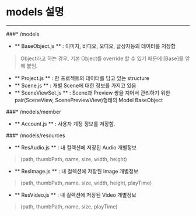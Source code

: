 models 설명
============
___

###* /models
- ** BaseObject.js ** : 이미지, 비디오, 오디오, 글상자등의 데이터를 저장함
> Object라고 하는 경우, 기본 Object를 override 할 수 있기 때문에 [Base]를 앞에 붙임.

- ** Project.js ** : 한 프로젝트의 데이터를 담고 있는 structure
- ** Scene.js ** : 개별 Scene에 대한 정보를 가지고 있음
- ** SceneViewSet.js ** : Scene과 Preview 쌍을 지어서 관리하기 위한 pair(SceneView, ScenePreviewView)형태의 Model BaseObject

###* /models/member
- ** Account.js ** : 사용자 계정 정보를 저장함.

###* /models/resources
- ** ResAudio.js ** : 내 컬렉션에 저장된 Audio 개별정보
> (path, thumbPath, name, size, width, height)

- ** ResImage.js ** : 내 컬렉션에 저장된 Image 개별정보
> (path, thumbPath, name, size, width, height, playTime)

- ** ResVideo.js ** : 내 컬렉션에 저장된 Video 개별정보
> (path, thumbPath, name, size, playTime)
